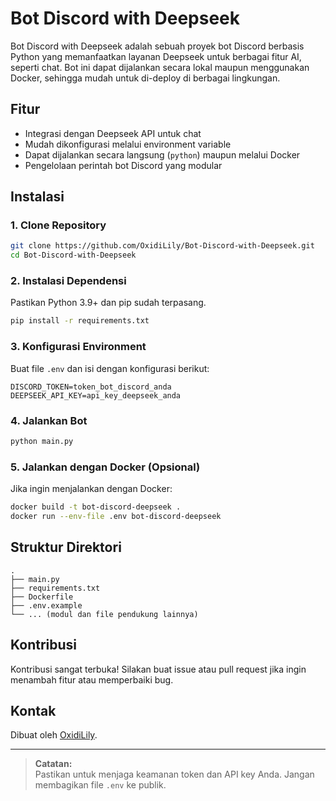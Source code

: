 # Bot Discord with Deepseek

Bot Discord with Deepseek adalah sebuah proyek bot Discord berbasis Python yang memanfaatkan layanan Deepseek untuk berbagai fitur AI, seperti chat. Bot ini dapat dijalankan secara lokal maupun menggunakan Docker, sehingga mudah untuk di-deploy di berbagai lingkungan.

## Fitur

- Integrasi dengan Deepseek API untuk chat
- Mudah dikonfigurasi melalui environment variable
- Dapat dijalankan secara langsung (`python`) maupun melalui Docker
- Pengelolaan perintah bot Discord yang modular

## Instalasi

### 1. Clone Repository

```bash
git clone https://github.com/OxidiLily/Bot-Discord-with-Deepseek.git
cd Bot-Discord-with-Deepseek
```

### 2. Instalasi Dependensi

Pastikan Python 3.9+ dan pip sudah terpasang.

```bash
pip install -r requirements.txt
```

### 3. Konfigurasi Environment

Buat file `.env` dan isi dengan konfigurasi berikut:

```
DISCORD_TOKEN=token_bot_discord_anda
DEEPSEEK_API_KEY=api_key_deepseek_anda
```

### 4. Jalankan Bot

```bash
python main.py
```

### 5. Jalankan dengan Docker (Opsional)

Jika ingin menjalankan dengan Docker:

```bash
docker build -t bot-discord-deepseek .
docker run --env-file .env bot-discord-deepseek
```

## Struktur Direktori

```
.
├── main.py
├── requirements.txt
├── Dockerfile
├── .env.example
└── ... (modul dan file pendukung lainnya)
```

## Kontribusi

Kontribusi sangat terbuka! Silakan buat issue atau pull request jika ingin menambah fitur atau memperbaiki bug.


## Kontak

Dibuat oleh [OxidiLily](https://oxidilily.com/).

---

> **Catatan:**  
> Pastikan untuk menjaga keamanan token dan API key Anda. Jangan membagikan file `.env` ke publik.
